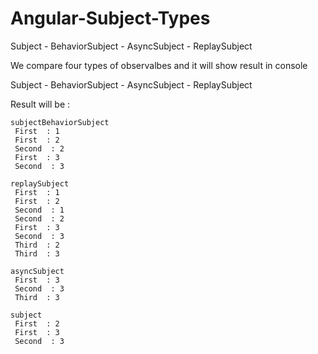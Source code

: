 # Angular-Subject-Types
Subject - BehaviorSubject - AsyncSubject - ReplaySubject

We compare four types of observalbes and it will show result in console

Subject - BehaviorSubject - AsyncSubject - ReplaySubject

Result will be : 

    subjectBehaviorSubject
     First  : 1
     First  : 2
     Second  : 2
     First  : 3
     Second  : 3

    replaySubject
     First  : 1
     First  : 2
     Second  : 1
     Second  : 2
     First  : 3
     Second  : 3
     Third  : 2
     Third  : 3

    asyncSubject
     First  : 3
     Second  : 3
     Third  : 3

    subject
     First  : 2
     First  : 3
     Second  : 3

